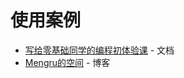 <!--
time: 2021-11-13
tags: example
-->

<h1 class="doc-title">使用案例</h1>

- [写给零基础同学的编程初体验课](https://fp.mengru.space) - 文档
- [Mengru的空间](https://mengru.space) - 博客
